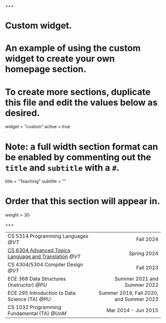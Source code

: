 +++
# Custom widget.
# An example of using the custom widget to create your own homepage section.
# To create more sections, duplicate this file and edit the values below as desired.
widget = "custom"
active = true

# Note: a full width section format can be enabled by commenting out the `title` and `subtitle` with a `#`.
title = "Teaching"
subtitle = ""

# Order that this section will appear in.
weight = 30

+++

| | |
|:--|--:|
| CS 5314 Programming Languages _@VT_ | Fall 2024 |
|[CS 6304 Advanced Topics Language and Translation](https://kirshanthans.github.io/cs6304) _@VT_ | Spring 2024 |
|CS 4304/5304 Compiler Design _@VT_| Fall 2023 |
|ECE 368 Data Structures (Instructor) _@PU_| Summer 2021 and Summer 2022|
|ECE 295 Introduction to Data Science (TA) _@PU_| Summer 2019, Fall 2020, and Summer 2023|
|CS 1032 Programming Fundamental (TA) _@UoM_| Mar 2014 - Jun 2015|